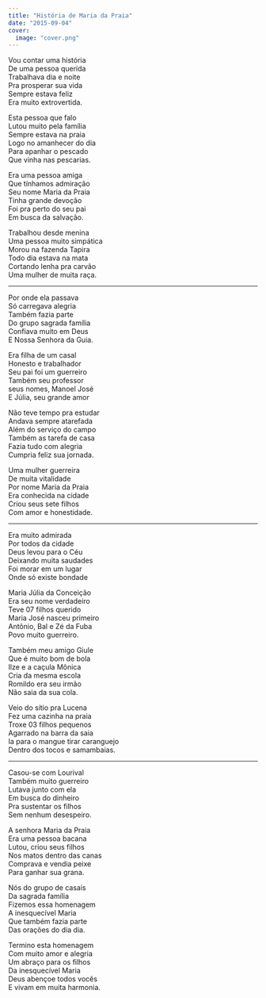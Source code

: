 ```yaml
---
title: "História de Maria da Praia"
date: "2015-09-04"
cover:
  image: "cover.png"
---
```


Vou contar uma  história  
De uma pessoa querida  
Trabalhava dia e noite  
Pra prosperar sua vida  
Sempre estava  feliz  
Era muito extrovertida.  

Esta pessoa que  falo  
Lutou muito pela família  
Sempre estava na praia  
Logo no amanhecer do dia  
Para apanhar o pescado  
Que vinha nas pescarias.  

Era uma pessoa amiga  
Que tínhamos admiração  
Seu nome Maria da Praia  
Tinha grande devoção  
Foi pra perto do seu pai  
Em busca da salvação.  

Trabalhou desde menina  
Uma pessoa muito simpática  
Morou na fazenda Tapira  
Todo dia estava na mata  
Cortando lenha pra carvão  
Uma mulher de muita raça.  

---

Por onde ela passava  
Só carregava alegria  
Também fazia parte  
Do grupo sagrada família  
Confiava muito em Deus  
E Nossa Senhora da Guia.  

Era filha de um casal  
Honesto e trabalhador  
Seu pai foi um guerreiro  
Também seu professor  
seus nomes, Manoel José  
E Júlia, seu grande amor  

Não teve tempo pra estudar  
Andava sempre atarefada  
Além do serviço do campo  
Também as tarefa de casa  
Fazia tudo com alegria  
Cumpria feliz sua jornada.  

Uma mulher guerreira  
De muita vitalidade  
Por nome Maria da Praia  
Era conhecida na cidade  
Criou seus sete filhos  
Com amor e honestidade.  

---

Era muito admirada  
Por todos da cidade  
Deus levou para o Céu  
Deixando muita saudades  
Foi morar em um lugar  
Onde só existe bondade  

Maria Júlia da Conceição  
Era seu nome verdadeiro  
Teve 07 filhos querido  
Maria José nasceu primeiro  
Antônio, Bal e Zé da Fuba  
Povo muito guerreiro.  

Também meu amigo Giule  
Que é muito bom de bola  
Ilze e a caçula Mônica  
Cria da mesma escola  
Romildo era seu irmão  
Não saia da sua cola.  

Veio do sítio pra Lucena  
Fez uma cazinha na praia  
Troxe 03 filhos pequenos  
Agarrado na barra da saia  
Ia para o mangue tirar caranguejo  
Dentro dos tocos e samambaias.  

---

Casou-se com Lourival  
Também muito guerreiro  
Lutava junto com ela  
Em busca do dinheiro  
Pra sustentar os filhos  
Sem nenhum  desespeiro.  

A senhora Maria da Praia  
Era uma pessoa bacana  
Lutou, criou seus filhos  
Nos matos dentro das canas  
Comprava e vendia peixe  
Para ganhar sua grana.  

Nós do grupo de casais  
Da sagrada família  
Fizemos essa homenagem  
A inesquecível Maria  
Que também fazia parte  
Das orações do dia dia.  

Termino esta homenagem  
Com muito amor e alegria  
Um abraço para os filhos  
Da inesquecível Maria  
Deus abençoe todos vocês  
E vivam em muita harmonia.  
